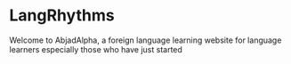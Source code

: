 # LangRhythms
Welcome to AbjadAlpha, a foreign language learning website for language learners especially those who have just started
